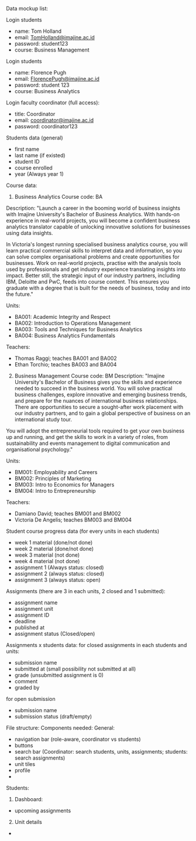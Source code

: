 Data mockup list:

Login students 
- name: Tom Holland
- email: TomHolland@imajine.ac.id
- password: student123
- course: Business Management

Login students
- name: Florence Pugh
- email: FlorencePugh@imajine.ac.id
- password: student 123
- course: Business Analytics

Login faculty coordinator (full access):
- title: Coordinator
- email: coordinator@imajine.ac.id
- password: coordinator123

Students data (general)
- first name
- last name (if existed)
- student ID
- course enrolled
- year (Always year 1)

Course data: 
1. Business Analytics
Course code: BA

Description: "Launch a career in the booming world of business insights with Imajine University's Bachelor of Business Analytics. With hands-on experience in real-world projects, you will become a confident business analytics translator capable of unlocking innovative solutions for businesses using data insights.

In Victoria's longest running specialised business analytics course, you will learn practical commercial skills to interpret data and information, so you can solve complex organisational problems and create opportunities for businesses. Work on real-world projects, practise with the analysis tools used by professionals and get industry experience translating insights into impact. Better still, the strategic input of our industry partners, including IBM, Deloitte and PwC, feeds into course content. This ensures you graduate with a degree that is built for the needs of business, today and into the future."

Units:
- BA001: Academic Integrity and Respect
- BA002: Introduction to Operations Management
- BA003: Tools and Techniques for Business Analytics
- BA004: Business Analytics Fundamentals

Teachers: 
- Thomas Raggi; teaches BA001 and BA002
- Ethan Torchio; teaches BA003 and BA004

2. Business Management
Course code: BM
Description: "Imajine University's Bachelor of Business gives you the skills and experience needed to succeed in the business world. You will solve practical business challenges, explore innovative and emerging business trends, and prepare for the nuances of international business relationships. There are opportunities to secure a sought-after work placement with our industry partners, and to gain a global perspective of business on an international study tour.

You will adopt the entrepreneurial tools required to get your own business up and running, and get the skills to work in a variety of roles, from sustainability and events management to digital communication and organisational psychology."

Units:

- BM001: Employability and Careers
- BM002: Principles of Marketing
- BM003: Intro to Economics for Managers
- BM004: Intro to Entrepreneurship

Teachers:
- Damiano David; teaches BM001 and BM002
- Victoria De Angelis; teaches BM003 and BM004

Student course progress data (for every units in each students)
- week 1 material (done/not done)
- week 2 material (done/not done)
- week 3 material (not done)
- week 4 material (not done)
- assignment 1 (Always status: closed)
- assignment 2 (always status: closed)
- assignment 3 (always status: open)

Assignments (there are 3 in each units, 2 closed and 1 submitted):
- assignment name
- assignment unit
- assignment ID
- deadline
- published at
- assignment status (Closed/open)

Assignments x students data: 
for closed assignments in each students and units: 
- submission name
- submitted at (small possibility not submitted at all)
- grade (unsubmitted assignment is 0)
- comment
- graded by

for open submission
- submission name
- submission status (draft/empty)

File structure: 
Components needed:
General:
- navigation bar (role-aware, coordinator vs students)
- buttons
- search bar (Coordinator: search students, units, assignments; students: search assignments)
- unit tiles
- profile
- 
Students: 
1. Dashboard: 
- upcoming assignments
2. Unit details 
- 